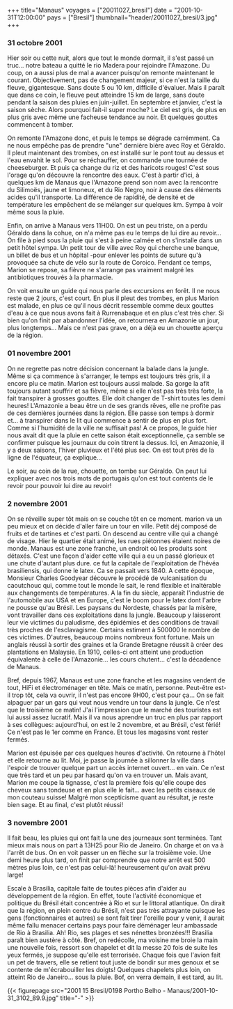 +++
title="Manaus"
voyages = ["20011027_bresil"]
date = "2001-10-31T12:00:00"
pays = ["Bresil"]
thumbnail="header/20011027_bresil/3.jpg"
+++
### 31 octobre 2001

Hier soir ou cette nuit, alors que tout le monde dormait, il s'est passé un 
truc... notre bateau a quitté le rio Madera pour rejoindre l'Amazone. Du coup, 
on a aussi plus de mal a avancer puisqu'on remonte maintenant le courant. Objectivement, 
pas de changement majeur, si ce n'est la taille du fleuve, gigantesque. Sans 
doute 5 ou 10 km, difficile d'évaluer. Mais il paraît que dans ce coin, le fleuve 
peut atteindre 15 km de large, sans doute pendant la saison des pluies en juin-juillet. 
En septembre et janvier, c'est la saison sèche. Alors pourquoi fait-il super 
moche? Le ciel est gris, de plus en plus gris avec même une facheuse tendance 
au noir. Et quelques gouttes commencent à tomber.

On remonte l'Amazone donc, et puis le temps se dégrade carrémment. Ca ne nous 
empêche pas de prendre "une" dernière bière avec Roy et Géraldo. Il pleut maintenant 
des trombes, on est installé sur le pont tout au dessus et l'eau envahit le 
sol. Pour se réchauffer, on commande une tournée de cheeseburger. Et puis ça 
change du riz et des haricots rouges! C'est sous l'orage qu'on découvre la rencontre 
des eaux. C'est à partir d'ici, à quelques km de Manaus que l'Amazone prend 
son nom avec la rencontre du Silimoës, jaune et limoneux, et du Rio Negro, noir 
à cause des éléments acides qu'il transporte. La différence de rapidité, de 
densité et de température les empêchent de se mélanger sur quelques km. Sympa 
à voir même sous la pluie. 

Enfin, on arrive à Manaus vers 11H00. On est un peu triste, on a perdu Géraldo 
dans la cohue, on n'a même pas eu le temps de lui dire au revoir... On file 
à pied sous la pluie qui s'est à peine calmée et on s'installe dans un petit 
hôtel sympa. Un petit tour de ville avec Roy qui cherche une banque, un billet 
de bus et un hôpital -pour enlever les points de suture qu'à provoquée sa chute 
de vélo sur la route de Coroico. Pendant ce temps, Marion se repose, sa fièvre 
ne s'arrange pas vraiment malgré les antibiotiques trouvés à la pharmacie.

On voit ensuite un guide qui nous parle des excursions en forêt. Il ne nous 
reste que 2 jours, c'est court. En plus il pleut des trombes, en plus Marion 
est malade, en plus ce qu'il nous décrit ressemble comme deux gouttes d'eau 
à ce que nous avons fait à Rurrenabaque et en plus c'est très cher. Si bien 
qu'on finit par abandonner l'idée, on retournera en Amazonie un jour, plus longtemps... 
Mais ce n'est pas grave, on a déjà eu un chouette aperçu de la région.

### 01 novembre 2001

On ne regrette pas notre décision concernant la balade dans la jungle. Même 
si ça commence à s'arranger, le temps est toujours très gris, il a encore plu 
ce matin. Marion est toujours aussi malade. Sa gorge la afit toujours autant 
souffrir et sa fièvre, même si elle n'est pas très très forte, la fait transpirer 
à grosses gouttes. Elle doit changer de T-shirt toutes les demi heures! L'Amazonie 
a beau être un de ses grands rêves, elle ne profite pas de ces dernières journées 
dans la région. Elle passe son temps à dormir et... à transpirer dans le lit 
qui commence à sentir de plus en plus fort. Comme si l'humidité de la ville 
ne suffisait pas! A ce propos, le guide hier nous avait dit que la pluie en 
cette saison était exceptionnelle, ça semble se confirmer puisque les journaux 
du coin titrent la dessus. Ici, en Amazonie, il y a deux saisons, l'hiver pluvieux 
et l'été plus sec. On est tout près de la ligne de l'équateur, ça explique... 


Le soir, au coin de la rue, chouette, on tombe sur Géraldo. On peut lui expliquer 
avec nos trois mots de portugais qu'on est tout contents de le revoir pour pouvoir 
lui dire au revoir!

### 2 novembre 2001

On se réveille super tôt mais on se couche tôt en ce moment. marion va un peu 
mieux et on décide d'aller faire un tour en ville. Petit déj composé de fruits 
et de tartines et c'est parti. On descend au centre ville qui a changé de visage. 
Hier le quartier était animé, les rues piétonnes étaient noires de monde. Manaus 
est une zone franche, un endroit où les produits sont détaxés. C'est une façon 
d'aider cette ville qui a eu un passé glorieux et une chute d'autant plus dure. 
ce fut la capitale de l'exploitation de l'hévéa brasiliensis, qui donne le latex. 
Ca se passait vers 1840. A cette époque, Monsieur Charles Goodyear découvre 
le procédé de vulcanisation du caoutchouc qui, comme tout le monde le sait, 
le rend flexible et inaltérable aux changements de températures. A la fin du 
siècle, apparaît l'industrie de l'automobile aux USA et en Europe, c'est le 
boom pour le latex dont l'arbre ne pousse qu'au Brésil. Les paysans du Nordeste, 
chassés par la misère, vont travailler dans ces exploitations dans la jungle. 
Beaucoup y laisseront leur vie victimes du paludisme, des épidémies et des conditions 
de travail très proches de l'esclavagisme. Certains estiment à 500000 le nombre 
de ces victimes. D'autres, beaucoup moins nombreux font fortune. Mais un anglais 
réussi à sortir des graines et la Grande Bretagne réussit à créer des plantations 
en Malaysie. En 1910, celles-ci ont atteint une production équivalente à celle 
de l'Amazonie... les cours chutent... c'est la décadence de Manaus. 

Bref, depuis 1967, Manaus est une zone franche et les magasins vendent de tout, 
HiFi et électroménager en tête. Mais ce matin, personne. Peut-être est-il trop 
tôt, cela va ouvrir, il n'est pas encore 9H00, c'est pour ça... On se fait alpaguer 
par un gars qui veut nous vendre un tour dans la jungle. Ce n'est que le troisième 
ce matin! J'ai l'impression que le marché des touristes est lui aussi assez 
lucratif. Mais il va nous aprendre un truc en plus par rapport à ses collègues: 
aujourd'hui, on est le 2 novembre, et au Brésil, c'est férié! Ce n'est pas le 
1er comme en France. Et tous les magasins vont rester fermés. 

Marion est épuisée par ces quelques heures d'activité. On retourne à l'hôtel 
et elle retourne au lit. Moi, je passe la journée à sillonner la ville dans 
l'espoir de trouver quelque part un accès internet ouvert... en vain. Ce n'est 
que très tard et un peu par hasard qu'on va en trouver un. Mais avant, Marion 
me coupe la tignasse, c'est la première fois qu'elle coupe des cheveux sans 
tondeuse et en plus elle le fait... avec les petits ciseaux de mon couteau suisse! 
Malgré mon scepticisme quant au résultat, je reste bien sage. Et au final, c'est 
plutôt réussi!

### 3 novembre 2001

Il fait beau, les pluies qui ont fait la une des journeaux sont terminées. 
Tant mieux mais nous on part à 13H25 pour Rio de Janeiro. On charge et on va 
à l'arrêt de bus. On en voit passer un en flèche sur la troisième voie. Une 
demi heure plus tard, on finit par comprendre que notre arrêt est 500 mètres 
plus loin, ce n'est pas celui-là! heureusement qu'on avait prévu large! 

Escale à Brasilia, capitale faite de toutes pièces afin d'aider au développement 
de la région. En effet, toute l'activité économique et politique du Brésil était 
concentrée à Rio et sur le littoral atlantique. On dirait que la région, en 
plein centre du Brésil, n'est pas très attrayante puisque les gens (fonctionnaires 
et autres) se sont fait tirer l'oreille pour y venir, il aurait même fallu menacer 
certains pays pour faire déménager leur ambassade de Rio à Brasilia. Ah! Rio, 
ses plages et ses nénettes bronzées!!! Brasilia paraît bien austère à côté. 
Bref, on redécolle, ma voisine me broie la main une nouvelle fois, ressort son 
chapelet et dit la messe 20 fois de suite les yeux fermés, je suppose qu'elle 
est terrorisée. Chaque fois que l'avion fait un pet de travers, elle se retient 
tout juste de bondir sur mes genoux et se contente de m'écrabouiller les doigts! 
Quelques chapelets plus loin, on atteint Rio de Janeiro... sous la pluie. Bof, 
on verra demain, il est tard, au lit.


<div id="TOTO">{{< figurepage src="2001 15 Bresil/0198 Portho Belho - Manaus/2001-10-31_3102_89.9.jpg" title="-"  >}}
</DIV>

